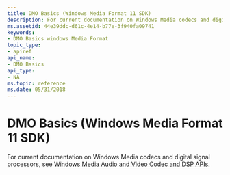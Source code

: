 ```yaml
---
title: DMO Basics (Windows Media Format 11 SDK)
description: For current documentation on Windows Media codecs and digital signal processors, see Windows Media Audio and Video Codec and DSP APIs.
ms.assetid: 44e39ddc-d61c-4e14-b77e-3f940fa09741
keywords:
- DMO Basics windows Media Format
topic_type:
- apiref
api_name:
- DMO Basics
api_type:
- NA
ms.topic: reference
ms.date: 05/31/2018
---
```


# DMO Basics (Windows Media Format 11 SDK)

For current documentation on Windows Media codecs and digital signal processors, see [Windows Media Audio and Video Codec and DSP APIs.](/previous-versions//dd464626(v=vs.85))

 

 
